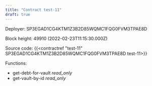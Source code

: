 ```yaml
---
title: "Contract test-11"
draft: true
---
```

Deployer: SP3EGAD1CG4KTM1Z3B2D85WQMC1FQG0FVM3TPAE8D


 



Block height: 49910 (2022-02-23T11:15:30.000Z)

Source code: {{<contractref "test-11" SP3EGAD1CG4KTM1Z3B2D85WQMC1FQG0FVM3TPAE8D test-11>}}

Functions:

* get-debt-for-vault _read_only_
* get-vault-by-id _read_only_
